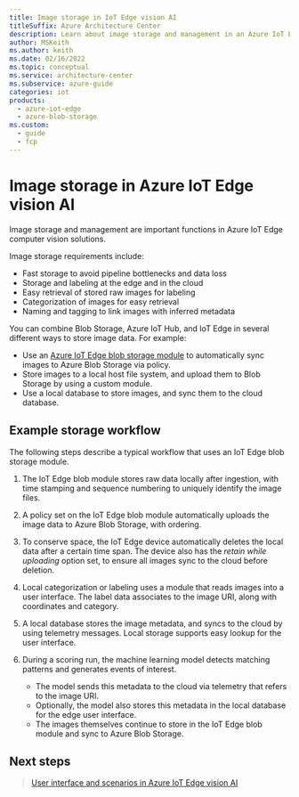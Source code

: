 ```yaml
---
title: Image storage in IoT Edge vision AI
titleSuffix: Azure Architecture Center
description: Learn about image storage and management in an Azure IoT Edge vision AI solution. See an image storage workflow that uses an IoT Edge blob storage module.
author: MSKeith
ms.author: keith
ms.date: 02/16/2022
ms.topic: conceptual
ms.service: architecture-center
ms.subservice: azure-guide
categories: iot
products:
  - azure-iot-edge
  - azure-blob-storage
ms.custom:
  - guide
  - fcp
---
```


# Image storage in Azure IoT Edge vision AI

Image storage and management are important functions in Azure IoT Edge computer vision solutions.

Image storage requirements include:

- Fast storage to avoid pipeline bottlenecks and data loss
- Storage and labeling at the edge and in the cloud
- Easy retrieval of stored raw images for labeling
- Categorization of images for easy retrieval
- Naming and tagging to link images with inferred metadata

You can combine Blob Storage, Azure IoT Hub, and IoT Edge in several different ways to store image data. For example:

- Use an [Azure IoT Edge blob storage module](/azure/iot-edge/how-to-store-data-blob) to automatically sync images to Azure Blob Storage via policy.
- Store images to a local host file system, and upload them to Blob Storage by using a custom module.
- Use a local database to store images, and sync them to the cloud database.

## Example storage workflow

The following steps describe a typical workflow that uses an IoT Edge blob storage module.

1. The IoT Edge blob module stores raw data locally after ingestion, with time stamping and sequence numbering to uniquely identify the image files.
1. A policy set on the IoT Edge blob module automatically uploads the image data to Azure Blob Storage, with ordering.
1. To conserve space, the IoT Edge device automatically deletes the local data after a certain time span. The device also has the *retain while uploading* option set, to ensure all images sync to the cloud before deletion.
1. Local categorization or labeling uses a module that reads images into a user interface. The label data associates to the image URI, along with coordinates and category.
1. A local database stores the image metadata, and syncs to the cloud by using telemetry messages. Local storage supports easy lookup for the user interface.
1. During a scoring run, the machine learning model detects matching patterns and generates events of interest.

   - The model sends this metadata to the cloud via telemetry that refers to the image URI.
   - Optionally, the model also stores this metadata in the local database for the edge user interface.
   - The images themselves continue to store in the IoT Edge blob module and sync to Azure Blob Storage.

## Next steps


> [User interface and scenarios in Azure IoT Edge vision AI](./user-interface.md)
